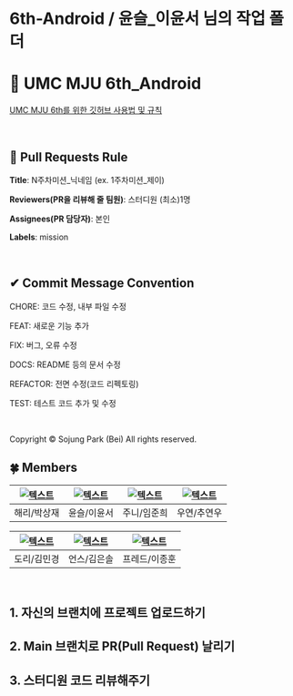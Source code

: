 # 6th-Android / 윤슬_이윤서 님의 작업 폴더

# 💚 UMC MJU 6th_Android

[UMC MJU 6th를 위한 깃허브 사용법 및 규칙](https://www.notion.so/UMC-MJU-GITHUB-RULE-49d597d8c58c4089a4c51a519b7d5350?pvs=21)

<br>

## 🌱 Pull Requests Rule

**Title**: N주차미션_닉네임 (ex. 1주차미션_제이)

**Reviewers(PR을 리뷰해 줄 팀원)**: 스터디원 (최소)1명

**Assignees(PR 담당자)**: 본인

**Labels**: mission

<br>

## ✔ Commit Message Convention

CHORE: 코드 수정, 내부 파일 수정

FEAT: 새로운 기능 추가

FIX: 버그, 오류 수정

DOCS: README 등의 문서 수정

REFACTOR: 전면 수정(코드 리펙토링)

TEST: 테스트 코드 추가 및 수정

<br>

Copyright © Sojung Park (Bei) All rights reserved.


## 🍀 Members
| [![텍스트](https://avatars.githubusercontent.com/u/128218483?v=4)](https://github.com/saojaem) | [![텍스트](https://avatars.githubusercontent.com/u/164713708?v=4)](https://github.com/L3416yst) | [![텍스트](https://avatars.githubusercontent.com/u/150216299?v=4)](https://github.com/thos0412) | [![텍스트](https://avatars.githubusercontent.com/u/111961655?v=4)](https://github.com/starshape7) |
|:---:|:---:|:---:|:---:|
| 해리/박상재 | 윤슬/이윤서 | 주니/임준희 | 우연/추연우 |

| [![텍스트](https://avatars.githubusercontent.com/u/113087916?v=4)](https://github.com/m01310g) | [![텍스트](https://avatars.githubusercontent.com/u/163288437?v=4)](https://github.com/eunsol1530) | [![텍스트](https://avatars.githubusercontent.com/u/155813460?v=4)](https://github.com/fredleeJH) |
|:---:|:---:|:---:|
| 도리/김민경 | 언스/김은솔 | 프레드/이종훈 |

<br>

## 1. 자신의 브랜치에 프로젝트 업로드하기

## 2. Main 브랜치로 PR(Pull Request) 날리기

## 3. 스터디원 코드 리뷰해주기
